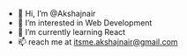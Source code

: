 - 👋 Hi, I’m @Akshajnair
- 👀 I’m interested in Web Development
- 🌱 I’m currently learning React
- 📫 reach me at itsme.akshajnair@gmail.com

<!---
Akshajnair/Akshajnair is a ✨ special ✨ repository because its `README.md` (this file) appears on your GitHub profile.
You can click the Preview link to take a look at your changes.
--->
